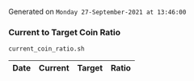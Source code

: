 Generated on `Monday 27-September-2021 at 13:46:00`

### Current to Target Coin Ratio
`current_coin_ratio.sh`

Date|Current|Target|Ratio
---|---|---|---
